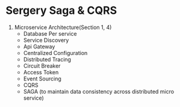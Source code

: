 # Sergery Saga & CQRS

1) Microservice Architecture(Section 1, 4)
   - Database Per service
   - Service Discovery
   - Api Gateway
   - Centralized Configuration
   - Distributed Tracing
   - Circuit Breaker
   - Access Token
   - Event Sourcing
   - CQRS
   - SAGA (to maintain data consistency across distributed micro service)
  